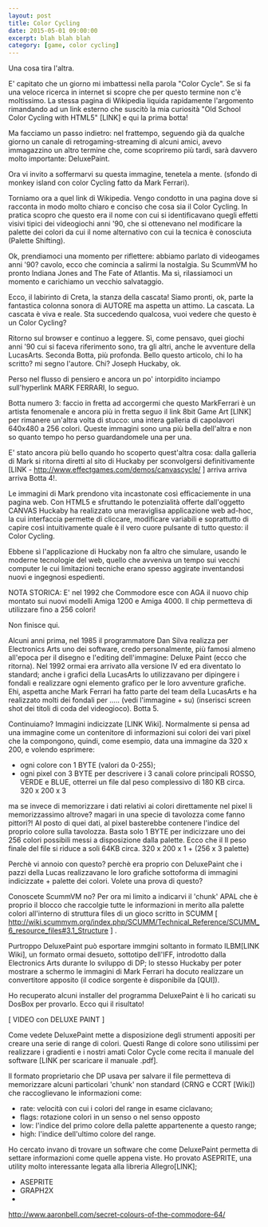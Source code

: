 ```yaml
---
layout: post
title: Color Cycling
date: 2015-05-01 09:00:00
excerpt: blah blah blah
category: [game, color cycling]
---
```


Una cosa tira l'altra.

E' capitato che un giorno mi imbattessi nella parola "Color Cycle". Se si fa una veloce ricerca in internet si scopre che per questo termine non c'è moltissimo. La stessa pagina di Wikipedia liquida rapidamente l'argomento rimandando ad un link esterno che suscitò la mia curiosità "Old School Color Cycling with HTML5" [LINK] e qui la prima botta!

Ma facciamo un passo indietro: nel frattempo, seguendo già da qualche giorno un canale di retrogaming-streaming di alcuni amici, avevo immagazzino un altro termine che, come scopriremo più tardi, sarà davvero molto importante: DeluxePaint.

Ora vi invito a soffermarvi su questa immagine, tenetela a mente. (sfondo di monkey island con color Cycling fatto da Mark Ferrari).

Torniamo ora a quel link di Wikipedia. Vengo condotto in una pagina dove si racconta in modo molto chiaro e conciso che cosa sia il Color Cycling.
In pratica scopro che questo era il nome con cui si identificavano quegli effetti visivi tipici dei videogiochi anni '90, che si ottenevano nel modificare la palette dei colori da cui il nome alternativo con cui la tecnica è conosciuta (Palette Shifting).

Ok, prendiamoci una momento per riflettere: abbiamo parlato di videogames anni '90? cavolo, ecco che comincia a salirmi la nostalgia. Su ScummVM ho pronto Indiana Jones and The Fate of Atlantis. Ma sì, rilassiamoci un momento e carichiamo un vecchio salvataggio.

Ecco, il labirinto di Creta, la stanza della cascata! Siamo pronti, ok, parte la fantastica colonna sonora di AUTORE ma aspetta un attimo.
La cascata. La cascata è viva e reale. Sta succedendo qualcosa, vuoi vedere che questo è un Color Cycling?

Ritorno sul browser e continuo a leggere. Sì, come pensavo, quei giochi anni '90 cui si faceva riferimento sono, tra gli altri, anche le avventure della LucasArts. Seconda Botta, più profonda.
Bello questo articolo, chi lo ha scritto? mi segno l'autore. Chi? Joseph Huckaby, ok.

Perso nel flusso di pensiero e ancora un po' intorpidito inciampo sull'hyperlink MARK FERRARI, lo seguo.

Botta numero 3: faccio in fretta ad accorgermi che questo MarkFerrari è un artista fenomenale e ancora più in fretta seguo il link 8bit Game Art [LINK] per rimanere un'altra volta di stucco: una intera galleria di capolavori 640x480 a 256 colori. Queste immagini sono una più bella dell'altra e non so quanto tempo ho perso guardandomele una per una.

E' stato ancora più bello quando ho scoperto quest'altra cosa: dalla galleria di Mark si ritorna diretti al sito di Huckaby per sconvolgersi definitivamente [LINK - http://www.effectgames.com/demos/canvascycle/ ] arriva arriva arriva Botta 4!.

Le immagini di Mark prendono vita incastonate così efficaciemente in una pagina web. Con HTML5 e sfruttando le potenzialità offerte dall'oggetto CANVAS Huckaby ha realizzato una meraviglisa applicazione web ad-hoc, la cui interfaccia permette di cliccare, modificare variabili e soprattutto di capire così intuitivamente quale è il vero cuore pulsante di tutto questo: il Color Cycling.

Ebbene sì l'applicazione di Huckaby non fa altro che simulare, usando le moderne tecnologie del web, quello che avveniva un tempo sui vecchi computer le cui limitazioni tecniche erano spesso aggirate inventandosi nuovi e ingegnosi espedienti.

NOTA STORICA:
E' nel 1992 che Commodore esce con AGA il nuovo chip montato sui nuovi modelli Amiga 1200 e Amiga 4000. Il chip permetteva di utilizzare fino a 256 colori!

Non finisce qui.

Alcuni anni prima, nel 1985 il programmatore Dan Silva realizza per Electronics Arts uno dei software, credo personalmente, più famosi almeno all'epoca per il disegno e l'editing dell'immagine: Deluxe Paint (ecco che ritorna).
Nel 1992 ormai era arrivato alla versione IV ed era diventato lo standard; anche i grafici della LucasArts lo utilizzavano per dipingere i fondali e realizzare ogni elemento grafico per le loro avventure grafiche. Ehi, aspetta anche Mark Ferrari ha fatto parte del team della LucasArts e ha realizzato molti dei fondali per ….. (vedi l'immagine + su) (inserisci screen shot dei titoli di coda del videogioco). Botta 5.

Continuiamo?
Immagini indicizzate [LINK Wiki]. Normalmente si pensa ad una immagine come un contenitore di informazioni sui colori dei vari pixel che la compongono, quindi, come esempio, data una immagine da 320 x 200, e volendo esprimere:
- ogni colore con 1 BYTE (valori da 0-255);
- ogni pixel con 3 BYTE per descrivere i 3 canali colore principali ROSSO, VERDE e BLUE,
otterrei un file dal peso complessivo di 180 KB circa.
320 x 200 x 3

ma se invece di memorizzare i dati relativi ai colori direttamente nel pixel li memorizzassimo altrove? magari in una specie di tavolozza come fanno pittori?!
Al posto di quei dati, al pixel basterebbe contenere l'indice del proprio colore sulla tavolozza. Basta solo 1 BYTE per indicizzare uno dei 256 colori possibili messi a disposizione dalla palette. Ecco che il
Il peso finale del file si riduce a soli 64KB circa.
320 x 200 x 1 + (256 x 3 palette)

Perchè vi annoio con questo?
perchè era proprio con DeluxePaint che i pazzi della Lucas realizzavano le loro grafiche sottoforma di immagini indicizzate + palette dei colori. Volete una prova di questo?

Conoscete ScummVM no? Per ora mi limito a indicarvi il 'chunk' APAL che è proprio il blocco che raccolgie tutte le informazioni in merito alla palette colori all'interno di struttura files di un gioco scritto in SCUMM [ http://wiki.scummvm.org/index.php/SCUMM/Technical_Reference/SCUMM_6_resource_files#3.1_Structure ] .

Purtroppo DeluxePaint può esportare immgini soltanto in formato ILBM[LINK Wiki], un formato ormai desueto, sottotipo dell'IFF, introdotto dalla Electronics Arts durante lo sviluppo di DP; lo stesso Huckaby per poter mostrare a schermo le immagini di Mark Ferrari ha docuto realizzare un convertitore apposito (il codice sorgente è disponibile da [QUI]).

Ho recuperato alcuni installer del programma DeluxePaint è li ho caricati su DosBox per provarlo. Ecco qui il risultato!

[ VIDEO con DELUXE PAINT ]

Come vedete DeluxePaint mette a disposizione degli strumenti appositi per creare una serie di range di colori. Questi Range di colore sono utilissimi per realizzare i gradienti e i nostri amati Color Cycle come recita il manuale del software [LINK per scaricare il manuale .pdf].

Il formato proprietario che DP usava per salvare il file permetteva di memorizzare alcuni particolari 'chunk' non standard (CRNG e CCRT [Wiki]) che raccoglievano le informazioni come:
- rate: velocità con cui i colori del range in esame ciclavano;
- flags: rotazione colori in un senso o nel senso opposto
- low: l'indice del primo colore della palette appartenente a questo range;
- high: l'indice dell'ultimo colore del range.

Ho cercato invano di trovare un software che come DeluxePaint permetta di settare informazioni come quelle appena viste.
Ho provato ASEPRITE, una utility molto interessante legata alla libreria Allegro[LINK];
- ASEPRITE
- GRAPH2X
-


http://www.aaronbell.com/secret-colours-of-the-commodore-64/
